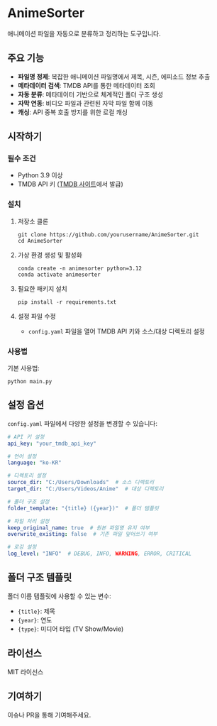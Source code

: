 # AnimeSorter

애니메이션 파일을 자동으로 분류하고 정리하는 도구입니다.

## 주요 기능

- **파일명 정제**: 복잡한 애니메이션 파일명에서 제목, 시즌, 에피소드 정보 추출
- **메타데이터 검색**: TMDB API를 통한 메타데이터 조회
- **자동 분류**: 메타데이터 기반으로 체계적인 폴더 구조 생성
- **자막 연동**: 비디오 파일과 관련된 자막 파일 함께 이동
- **캐싱**: API 중복 호출 방지를 위한 로컬 캐싱

## 시작하기

### 필수 조건

- Python 3.9 이상
- TMDB API 키 ([TMDB 사이트](https://www.themoviedb.org/)에서 발급)

### 설치

1. 저장소 클론
   ```
   git clone https://github.com/yourusername/AnimeSorter.git
   cd AnimeSorter
   ```

2. 가상 환경 생성 및 활성화
   ```
   conda create -n animesorter python=3.12
   conda activate animesorter
   ```

3. 필요한 패키지 설치
   ```
   pip install -r requirements.txt
   ```

4. 설정 파일 수정
   - `config.yaml` 파일을 열어 TMDB API 키와 소스/대상 디렉토리 설정

### 사용법

기본 사용법:
```
python main.py
```

## 설정 옵션

`config.yaml` 파일에서 다양한 설정을 변경할 수 있습니다:

```yaml
# API 키 설정
api_key: "your_tmdb_api_key"

# 언어 설정
language: "ko-KR"

# 디렉토리 설정
source_dir: "C:/Users/Downloads"  # 소스 디렉토리
target_dir: "C:/Users/Videos/Anime"  # 대상 디렉토리

# 폴더 구조 설정
folder_template: "{title} ({year})"  # 폴더 템플릿

# 파일 처리 설정
keep_original_name: true  # 원본 파일명 유지 여부
overwrite_existing: false  # 기존 파일 덮어쓰기 여부

# 로깅 설정
log_level: "INFO"  # DEBUG, INFO, WARNING, ERROR, CRITICAL
```

## 폴더 구조 템플릿

폴더 이름 템플릿에 사용할 수 있는 변수:

- `{title}`: 제목
- `{year}`: 연도
- `{type}`: 미디어 타입 (TV Show/Movie)

## 라이선스

MIT 라이선스

## 기여하기

이슈나 PR을 통해 기여해주세요. 